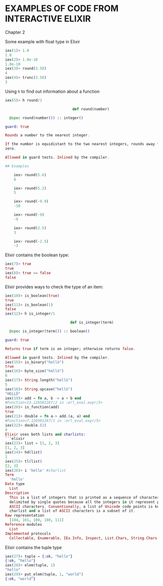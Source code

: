 # EXAMPLES OF CODE FROM INTERACTIVE ELIXIR
Chapter 2


Some example with float type in Elixir
```elixir
iex(1)> 1.0
1.0
iex(2)> 1.0e-10
1.0e-10
iex(3)> round(3.58)
4
iex(4)> trunc(3.58)
3
```
Using `h` to find out information about a function 
```elixir
iex(5)> h round/1

                               def round(number)

  @spec round(number()) :: integer()

guard: true

Rounds a number to the nearest integer.

If the number is equidistant to the two nearest integers, rounds away from
zero.

Allowed in guard tests. Inlined by the compiler.

## Examples

    iex> round(5.6)
    6

    iex> round(5.2)
    5

    iex> round(-9.9)
    -10

    iex> round(-9)
    -9

    iex> round(2.5)
    3

    iex> round(-2.5)
    -3
```
Elixir contains the boolean type:
```elixir
iex(7)> true
true
iex(8)> true == false
false
```
Elixir provides ways to check the type of an item:
```elixir
iex(10)> is_boolean(true)
true
iex(11)> is_boolean(1)
false
iex(12)> h is_integer/1

                              def is_integer(term)

  @spec is_integer(term()) :: boolean()

guard: true

Returns true if term is an integer; otherwise returns false.

Allowed in guard tests. Inlined by the compiler.
iex(15)> is_binary("hellö")
true
iex(16)> byte_size("hellö")
6
iex(17)> String.length("hellö")
5
iex(18)> String.upcase("hellö")
"HELLÖ"
iex(19)> add = fn a, b -> a + b end
#Function<13.126501267/2 in :erl_eval.expr/5>
iex(20)> is_function(add)
true
iex(21)> double = fn a-> add.(a, a) end
#Function<7.126501267/1 in :erl_eval.expr/5>
iex(22)> double.(2)
4
Elixir uses both lists and charlists:
```elixir
iex(23)> list = [1, 2, 3]
[1, 2, 3]
iex(24)> hd(list)
1
iex(25)> tl(list)
[2, 3]
iex(26)> i 'hello' #charlist
Term
  'hello'
Data type
  List
Description
  This is a list of integers that is printed as a sequence of characters
  delimited by single quotes because all the integers in it represent printable
  ASCII characters. Conventionally, a list of Unicode code points is known as a
  charlist and a list of ASCII characters is a subset of it.
Raw representation
  [104, 101, 108, 108, 111]
Reference modules
  List
Implemented protocols
  Collectable, Enumerable, IEx.Info, Inspect, List.Chars, String.Chars
```
Elixir contains the tuple type
```elixir
iex(27)> tuple = {:ok, "hello"}
{:ok, "hello"}
iex(28)> elem(tuple, 1)
"hello"
iex(29)> put_elem(tuple, 1, "world")
{:ok, "world"}
```
